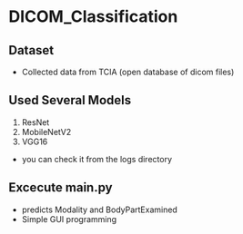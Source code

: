 # DICOM_Classification

## Dataset
- Collected data from TCIA (open database of dicom files)

## Used Several Models
1. ResNet
2. MobileNetV2
3. VGG16

* you can check it from the logs directory

## Excecute main.py
- predicts Modality and BodyPartExamined
- Simple GUI programming
